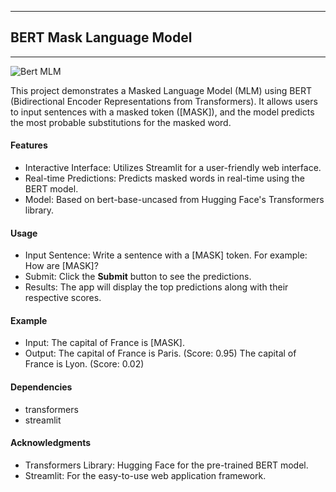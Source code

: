 ------------------------
## BERT Mask Language Model
------------------------

![Bert MLM](https://github.com/user-attachments/assets/3442ce00-d43c-478e-b3c3-2769758110ba)

This project demonstrates a Masked Language Model (MLM) using BERT (Bidirectional Encoder Representations from Transformers). It allows users to input sentences with a masked token ([MASK]), and the model predicts the most probable substitutions for the masked word.

#### Features
+ Interactive Interface: Utilizes Streamlit for a user-friendly web interface.
+ Real-time Predictions: Predicts masked words in real-time using the BERT model.
+ Model: Based on bert-base-uncased from Hugging Face's Transformers library.

#### Usage
+ Input Sentence: Write a sentence with a [MASK] token. For example: How are [MASK]?
+ Submit: Click the **Submit** button to see the predictions.
+ Results: The app will display the top predictions along with their respective scores.

#### Example
+ Input: The capital of France is [MASK].
+ Output:
The capital of France is Paris. (Score: 0.95)
The capital of France is Lyon. (Score: 0.02)

#### Dependencies
+ transformers
+ streamlit

#### Acknowledgments
+ Transformers Library: Hugging Face for the pre-trained BERT model.
+ Streamlit: For the easy-to-use web application framework.
